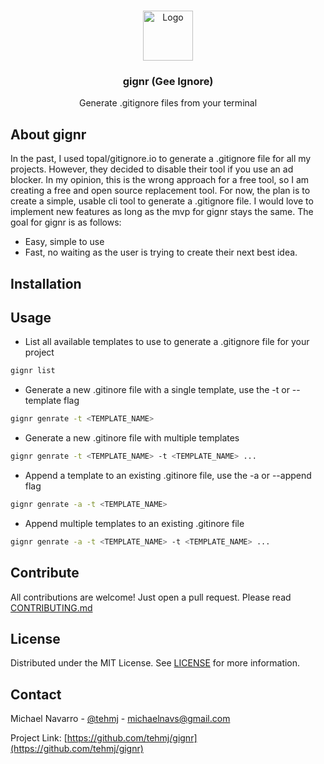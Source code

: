 <!-- PROJECT LOGO -->
<br />
<p align="center">
  <img src="" alt="Logo" width="80">

  <h3 align="center">gignr (Gee Ignore)</h3>

  <p align="center">
  Generate .gitignore files from your terminal
  </p>
</p>

## About gignr

In the past, I used topal/gitignore.io to generate a .gitignore file for all my projects. However,
they decided to disable their tool if you use an ad blocker. In my opinion, this is the wrong approach
for a free tool, so I am creating a free and open source replacement tool. For now, the plan is to create
a simple, usable cli tool to generate a .gitignore file. I would love to implement new features as long
as the mvp for gignr stays the same. The goal for gignr is as follows:

- Easy, simple to use
- Fast, no waiting as the user is trying to create their next best idea.

## Installation

## Usage

- List all available templates to use to generate a .gitignore file for your project

```sh 
gignr list
```

- Generate a new .gitinore file with a single template, use the -t or --template flag

```sh
gignr genrate -t <TEMPLATE_NAME>
```

- Generate a new .gitinore file with multiple templates

```sh 
gignr genrate -t <TEMPLATE_NAME> -t <TEMPLATE_NAME> ...
```

- Append a template to an existing .gitinore file, use the -a or --append flag

```sh 
gignr genrate -a -t <TEMPLATE_NAME>
```

- Append multiple templates to an existing .gitinore file

```sh 
gignr genrate -a -t <TEMPLATE_NAME> -t <TEMPLATE_NAME> ...
```

## Contribute

All contributions are welcome! Just open a pull request. Please read [CONTRIBUTING.md](./CONTRIBUTING.md)

## License

Distributed under the MIT License. See [LICENSE](./LICENSE) for more information.

## Contact

Michael Navarro - [@tehmj](https://twitter.com/tehmj) - michaelnavs@gmail.com

Project Link: [https://github.com/tehmj/gignr](https://github.com/tehmj/gignr)
